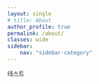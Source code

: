 ```yaml
---
layout: single
# title: About
author_profile: true
permalink: /about/
classes: wide
sidebar:
    nav: "sidebar-category"
---
```


테스트